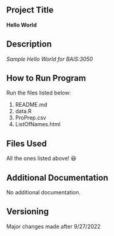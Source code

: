 ## Project Title
**Hello World**

## Description
*Sample Hello World for BAIS:3050*

## How to Run Program
Run the files listed below:
1. README.md 
2. data.R
3. ProPrep.csv
4. ListOfNames.html

## Files Used
All the ones listed above! 😆

## Additional Documentation
No additional documentation.

## Versioning
Major changes made after 9/27/2022
